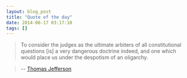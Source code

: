 ```yaml
---
layout: blog_post
title: "Quote of the day"
date: 2014-06-17 03:17:10
tags: []
---
```


> To consider the judges as the ultimate arbiters of all constitutional questions [is] a very dangerous doctrine indeed, and one which would place us under the despotism of an oligarchy.

> -- [Thomas Jefferson](https://www.thefederalistpapers.org/founders/jefferson/thomas-jefferson-judges-as-the-ultimate-arbiters-of-all-constitutional-questions-would-place-us-under-the-despotism-of-an-oligarchy)